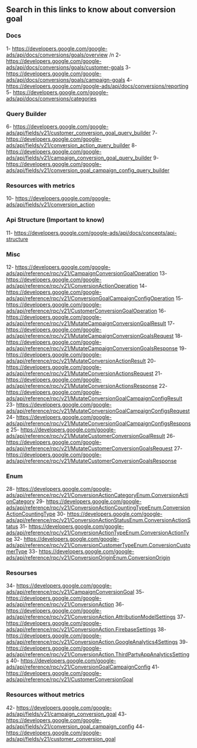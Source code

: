 ## Search in this links to know about conversion goal

### Docs
1- https://developers.google.com/google-ads/api/docs/conversions/goals/overview /n
2- https://developers.google.com/google-ads/api/docs/conversions/goals/customer-goals
3- https://developers.google.com/google-ads/api/docs/conversions/goals/campaign-goals
4- https://developers.google.com/google-ads/api/docs/conversions/reporting
5- https://developers.google.com/google-ads/api/docs/conversions/categories


### Query Builder
6- https://developers.google.com/google-ads/api/fields/v21/customer_conversion_goal_query_builder
7- https://developers.google.com/google-ads/api/fields/v21/conversion_action_query_builder
8- https://developers.google.com/google-ads/api/fields/v21/campaign_conversion_goal_query_builder
9- https://developers.google.com/google-ads/api/fields/v21/conversion_goal_campaign_config_query_builder

### Resources with metrics
10- https://developers.google.com/google-ads/api/fields/v21/conversion_action

### Api Structure (Important to know)
11- https://developers.google.com/google-ads/api/docs/concepts/api-structure

### Misc
12- https://developers.google.com/google-ads/api/reference/rpc/v21/CampaignConversionGoalOperation
13- https://developers.google.com/google-ads/api/reference/rpc/v21/ConversionActionOperation
14- https://developers.google.com/google-ads/api/reference/rpc/v21/ConversionGoalCampaignConfigOperation
15- https://developers.google.com/google-ads/api/reference/rpc/v21/CustomerConversionGoalOperation
16- https://developers.google.com/google-ads/api/reference/rpc/v21/MutateCampaignConversionGoalResult
17- https://developers.google.com/google-ads/api/reference/rpc/v21/MutateCampaignConversionGoalsRequest
18- https://developers.google.com/google-ads/api/reference/rpc/v21/MutateCampaignConversionGoalsResponse
19- https://developers.google.com/google-ads/api/reference/rpc/v21/MutateConversionActionResult
20- https://developers.google.com/google-ads/api/reference/rpc/v21/MutateConversionActionsRequest
21- https://developers.google.com/google-ads/api/reference/rpc/v21/MutateConversionActionsResponse
22- https://developers.google.com/google-ads/api/reference/rpc/v21/MutateConversionGoalCampaignConfigResult
23- https://developers.google.com/google-ads/api/reference/rpc/v21/MutateConversionGoalCampaignConfigsRequest
24- https://developers.google.com/google-ads/api/reference/rpc/v21/MutateConversionGoalCampaignConfigsResponse
25- https://developers.google.com/google-ads/api/reference/rpc/v21/MutateCustomerConversionGoalResult
26- https://developers.google.com/google-ads/api/reference/rpc/v21/MutateCustomerConversionGoalsRequest
27- https://developers.google.com/google-ads/api/reference/rpc/v21/MutateCustomerConversionGoalsResponse

### Enum
28- https://developers.google.com/google-ads/api/reference/rpc/v21/ConversionActionCategoryEnum.ConversionActionCategory
29- https://developers.google.com/google-ads/api/reference/rpc/v21/ConversionActionCountingTypeEnum.ConversionActionCountingType
30- https://developers.google.com/google-ads/api/reference/rpc/v21/ConversionActionStatusEnum.ConversionActionStatus
31- https://developers.google.com/google-ads/api/reference/rpc/v21/ConversionActionTypeEnum.ConversionActionType
32- https://developers.google.com/google-ads/api/reference/rpc/v21/ConversionCustomerTypeEnum.ConversionCustomerType
33- https://developers.google.com/google-ads/api/reference/rpc/v21/ConversionOriginEnum.ConversionOrigin

### Resourses
34- https://developers.google.com/google-ads/api/reference/rpc/v21/CampaignConversionGoal
35- https://developers.google.com/google-ads/api/reference/rpc/v21/ConversionAction
36- https://developers.google.com/google-ads/api/reference/rpc/v21/ConversionAction.AttributionModelSettings
37- https://developers.google.com/google-ads/api/reference/rpc/v21/ConversionAction.FirebaseSettings
38- https://developers.google.com/google-ads/api/reference/rpc/v21/ConversionAction.GoogleAnalytics4Settings
39- https://developers.google.com/google-ads/api/reference/rpc/v21/ConversionAction.ThirdPartyAppAnalyticsSettings
40- https://developers.google.com/google-ads/api/reference/rpc/v21/ConversionGoalCampaignConfig
41- https://developers.google.com/google-ads/api/reference/rpc/v21/CustomerConversionGoal

### Resources without metrics
42- https://developers.google.com/google-ads/api/fields/v21/campaign_conversion_goal
43- https://developers.google.com/google-ads/api/fields/v21/conversion_goal_campaign_config
44- https://developers.google.com/google-ads/api/fields/v21/customer_conversion_goal
